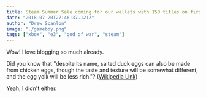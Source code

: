 ```yaml
---
title: Steam Summer Sale coming for our wallets with 150 titles on first day
date: "2018-07-20T27:46:37.121Z"
author: "Drew Scanlon"
image: "./gameboy.png"
tags: ["xbox", "e3", "god of war", "steam"]
---
```


Wow! I love blogging so much already.

Did you know that "despite its name, salted duck eggs can also be made from
chicken eggs, though the taste and texture will be somewhat different, and the
egg yolk will be less rich."?
([Wikipedia Link](http://en.wikipedia.org/wiki/Salted_duck_egg))

Yeah, I didn't either.
